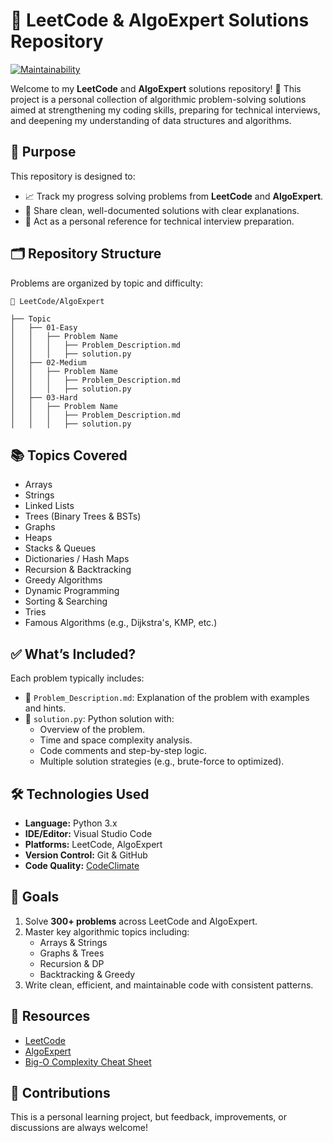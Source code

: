 # 🧠 LeetCode & AlgoExpert Solutions Repository

[![Maintainability](https://api.codeclimate.com/v1/badges/74d1c3aa9471f0d344c2/maintainability)](https://codeclimate.com/github/isa-nurbek/leet-code-challenges/maintainability)

Welcome to my **LeetCode** and **AlgoExpert** solutions repository! 🎯 This project is a personal collection of algorithmic problem-solving solutions aimed at strengthening my coding skills, preparing for technical interviews, and deepening my understanding of data structures and algorithms.

## 📌 Purpose

This repository is designed to:

- 📈 Track my progress solving problems from **LeetCode** and **AlgoExpert**.
- 💬 Share clean, well-documented solutions with clear explanations.
- 🧰 Act as a personal reference for technical interview preparation.

## 🗂️ Repository Structure

Problems are organized by topic and difficulty:

```plaintext
📂 LeetCode/AlgoExpert

├── Topic
│   ├── 01-Easy
│   │   ├── Problem Name
│   │   │   ├── Problem_Description.md
│   │   │   ├── solution.py
│   ├── 02-Medium
│   │   ├── Problem Name
│   │   │   ├── Problem_Description.md
│   │   │   ├── solution.py
│   ├── 03-Hard
│   │   ├── Problem Name
│   │   │   ├── Problem_Description.md
│   │   │   ├── solution.py
```

## 📚 Topics Covered

- Arrays  
- Strings  
- Linked Lists  
- Trees (Binary Trees & BSTs)  
- Graphs  
- Heaps  
- Stacks & Queues  
- Dictionaries / Hash Maps  
- Recursion & Backtracking  
- Greedy Algorithms  
- Dynamic Programming  
- Sorting & Searching  
- Tries  
- Famous Algorithms (e.g., Dijkstra's, KMP, etc.)

## ✅ What’s Included?

Each problem typically includes:

- 📄 `Problem_Description.md`: Explanation of the problem with examples and hints.
- 🧠 `solution.py`: Python solution with:
  - Overview of the problem.
  - Time and space complexity analysis.
  - Code comments and step-by-step logic.
  - Multiple solution strategies (e.g., brute-force to optimized).

## 🛠️ Technologies Used

- **Language:** Python 3.x  
- **IDE/Editor:** Visual Studio Code  
- **Platforms:** LeetCode, AlgoExpert  
- **Version Control:** Git & GitHub  
- **Code Quality:** [CodeClimate](https://codeclimate.com/github/isa-nurbek/leet-code-challenges/maintainability)

## 🚀 Goals

1. Solve **300+ problems** across LeetCode and AlgoExpert.
2. Master key algorithmic topics including:
   - Arrays & Strings
   - Graphs & Trees
   - Recursion & DP
   - Backtracking & Greedy
3. Write clean, efficient, and maintainable code with consistent patterns.

## 🔗 Resources

- [LeetCode](https://leetcode.com/)
- [AlgoExpert](https://www.algoexpert.io/)
- [Big-O Complexity Cheat Sheet](https://www.bigocheatsheet.com/)

## 🙌 Contributions

This is a personal learning project, but feedback, improvements, or discussions are always welcome!
